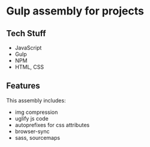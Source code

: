 # Gulp assembly for projects

## Tech Stuff
- JavaScript
- Gulp
- NPM
- HTML, CSS

## Features
This assembly includes:
- img compression
- uglify js code
- autoprefixes for css attributes
- browser-sync
- sass, sourcemaps
